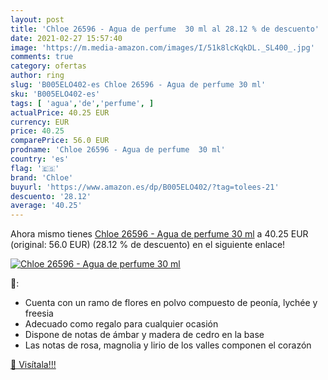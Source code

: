 ```yaml
---
layout: post
title: 'Chloe 26596 - Agua de perfume  30 ml al 28.12 % de descuento'
date: 2021-02-27 15:57:40
image: 'https://m.media-amazon.com/images/I/51k8lcKqkDL._SL400_.jpg'
comments: true
category: ofertas
author: ring
slug: 'B005ELO402-es Chloe 26596 - Agua de perfume 30 ml'
sku: 'B005ELO402-es'
tags: [ 'agua','de','perfume', ]
actualPrice: 40.25 EUR
currency: EUR
price: 40.25
comparePrice: 56.0 EUR
prodname: 'Chloe 26596 - Agua de perfume  30 ml'
country: 'es'
flag: '🇪🇸'
brand: 'Chloe'
buyurl: 'https://www.amazon.es/dp/B005ELO402/?tag=tolees-21'
descuento: '28.12'
average: '40.25'
---
```


Ahora mismo tienes [Chloe 26596 - Agua de perfume  30 ml](https://www.amazon.es/dp/B005ELO402/?tag=tolees-21) a 40.25 EUR (original: 56.0 EUR) (28.12 %  de descuento) en el siguiente enlace!

[![Chloe 26596 - Agua de perfume  30 ml](https://m.media-amazon.com/images/I/51k8lcKqkDL._SL400_.jpg)](https://www.amazon.es/dp/B005ELO402/?tag=tolees-21)

🔎:

- Cuenta con un ramo de flores en polvo compuesto de peonía, lychée y freesia
- Adecuado como regalo para cualquier ocasión
- Dispone de notas de ámbar y madera de cedro en la base
- Las notas de rosa, magnolia y lirio de los valles componen el corazón

[🛒 Visítala!!!](https://www.amazon.es/dp/B005ELO402/?tag=tolees-21)
